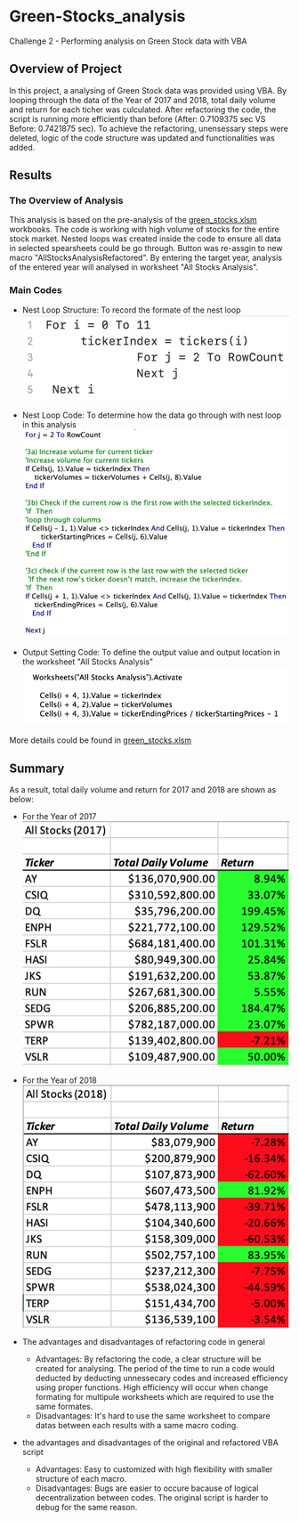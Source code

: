 # Green-Stocks_analysis
Challenge 2 - Performing analysis on Green Stock data with VBA

## Overview of Project

In this project, a analysing of Green Stock data was provided using VBA.  By looping through the data of the Year of 2017 and 2018, total daily volume and return for each ticher was culculated.  After refactoring the code, the script is running more efficiently than before (After: 0.7109375 sec VS Before: 0.7421875 sec). To achieve the refactoring, unensessary steps were deleted, logic of the code structure was updated and functionalities was added.

## Results

### The Overview of Analysis

This analysis is based on the pre-analysis of the [green_stocks.xlsm](/green_stocks.xlsm) workbooks.  The code is working with high volume of stocks for the entire stock market.  Nested loops was created inside the code to ensure all data in selected spearsheets could be go through.  Button was re-assgin to new macro "AllStocksAnalysisRefactored".  By entering the target year, analysis of the entered year will analysed in worksheet "All Stocks Analysis". 

### Main Codes

* Nest Loop Structure: To record the formate of the nest loop
    ![VBA_Nest_Loop_Structure](Resources/VBA_Nest_Loop_Structure.png)

* Nest Loop Code: To determine how the data go through with nest loop in this analysis
    ![VBA_Nest_Loop_Code](Resources/VBA_Nest_Loop_Code.png)
    
* Output Setting Code: To define the output value and output location in the worksheet "All Stocks Analysis"
    ![VBA_Output](Resources/VBA_Output.png)
    
More details could be found in [green_stocks.xlsm](/green_stocks.xlsm)

## Summary

As a result, total daily volume and return for 2017 and 2018 are shown as below:

- For the Year of 2017
![VBA_Challenge_2017](Resources/VBA_Challenge_2017.png)

- For the Year of 2018
![VBA_Challenge_2018](Resources/VBA_Challenge_2018.png)


- The advantages and disadvantages of refactoring code in general
  * Advantages: By refactoring the code, a clear structure will be created for analysing.  The period of the time to run a code would deducted by deducting unnessecary codes and increased efficiency using proper functions. High efficiency will occur when change formating for multipule worksheets which are required to use the same formates.
  * Disadvantages: It's hard to use the same worksheet to compare datas between each results with a same macro coding.
  
- the advantages and disadvantages of the original and refactored VBA script 
  * Advantages: Easy to customized with high flexibility with smaller structure of each macro. 
  * Disadvantages: Bugs are easier to occure bacause of logical decentralization between codes. The original script is harder to debug for the same reason.
  
